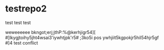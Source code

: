 # testrepo2

test test test

weweeeeee
bkngot;erj;jthP:%@kerhjigr54][
#]lkygjtoihy5jht4wsai3'iywhtjpk'r5#
;3ko5i pos ywhjiit5kgpokjr5hil54hjr5gf
#]4
test conflict
